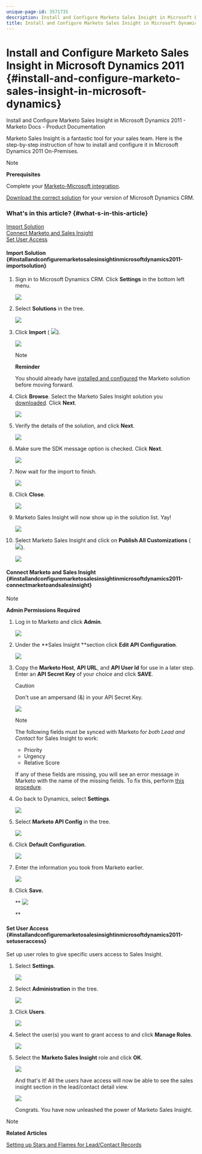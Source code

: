 ```yaml
---
unique-page-id: 3571735
description: Install and Configure Marketo Sales Insight in Microsoft Dynamics 2011 - Marketo Docs - Product Documentation
title: Install and Configure Marketo Sales Insight in Microsoft Dynamics 2011
---
```


# Install and Configure Marketo Sales Insight in Microsoft Dynamics 2011 {#install-and-configure-marketo-sales-insight-in-microsoft-dynamics}

Install and Configure Marketo Sales Insight in Microsoft Dynamics 2011 - Marketo Docs - Product Documentation

Marketo Sales Insight is a fantastic tool for your sales team. Here is the step-by-step instruction of how to install and configure it in Microsoft Dynamics 2011 On-Premises.

>[!NOTE]
>
>**Prerequisites**
>
>Complete your [Marketo-Microsoft integration](http://docs.marketo.com/x/DoA2).
>
>[Download the correct solution](http://docs.marketo.com/x/LoJo) for your version of Microsoft Dynamics CRM.

### What's in this article? {#what-s-in-this-article}

[Import Solution](#installandconfiguremarketosalesinsightinmicrosoftdynamics2011-importsolution)  
[Connect Marketo and Sales Insight](#installandconfiguremarketosalesinsightinmicrosoftdynamics2011-connectmarketoandsalesinsight)  
[Set User Access](#installandconfiguremarketosalesinsightinmicrosoftdynamics2011-setuseraccess)

#### Import Solution {#installandconfiguremarketosalesinsightinmicrosoftdynamics2011-importsolution}

1. Sign in to Microsoft Dynamics CRM. Click **Settings** in the bottom left menu.

   ![](assets/image2015-5-4-10-3a39-3a44.png)

1. Select **Solutions** in the tree.

   ![](assets/image2015-5-4-10-3a41-3a56.png)

1. Click **Import** ( ![](assets/image2015-5-4-10-3a45-3a44.png)).

   ![](assets/image2015-5-4-10-3a42-3a38.png)

   >[!NOTE]
   >
   >**Reminder**
   >
   >
   >You should already have [installed and configured](install-and-configure-marketo-sales-insight-in-microsoft-dynamics-2011.md) the Marketo solution before moving forward.

1. Click **Browse**. Select the Marketo Sales Insight solution you [downloaded](download-the-marketo-sales-insight-solution-for-microsoft-dynamics.md). Click **Next**.

   ![](assets/image2015-5-4-10-3a55-3a15.png)

1. Verify the details of the solution, and click **Next**.

   ![](assets/image2015-5-4-10-3a57-3a31.png)

1. Make sure the SDK message option is checked. Click **Next**.

   ![](assets/image2015-5-4-11-3a43-3a37.png)

1. Now wait for the import to finish.

   ![](assets/image2015-5-4-11-3a0-3a58.png)

1. Click **Close**.

   ![](assets/crmhand.png)

1. Marketo Sales Insight will now show up in the solution list. Yay!

   ![](assets/image2015-5-4-11-3a2-3a37.png)

1. Select Marketo Sales Insight and click on **Publish All Customizations** ( ![](assets/image2015-5-4-11-3a7-3a8.png)).

   ![](assets/image2015-5-4-11-3a8-3a27.png)

#### Connect Marketo and Sales Insight  {#installandconfiguremarketosalesinsightinmicrosoftdynamics2011-connectmarketoandsalesinsight}

>[!NOTE]
>
>**Admin Permissions Required**

1. Log in to Marketo and click **Admin**.

   ![](assets/image2014-12-12-9-3a6-3a50.png)

1. Under the **Sales Insight **section click **Edit API Configuration**.

   ![](assets/image2014-12-12-9-3a7-3a0.png)

1. Copy the **Marketo Host**, **API URL**, and **API User Id** for use in a later step. Enter an **API Secret Key** of your choice and click **SAVE**.

   >[!CAUTION]
   >
   >Don't use an ampersand (&) in your API Secret Key.

   ![](assets/image2015-5-4-11-3a16-3a3.png)

   >[!NOTE]
   >
   >The following fields must be synced with Marketo for *both Lead and Contact* for Sales Insight to work:
   >
   >    
   >    
   >    * Priority 
   >    * Urgency
   >    * Relative Score
   >    
   >    
   >If any of these fields are missing, you will see an error message in Marketo with the name of the missing fields. To fix this, perform [this procedure](../../../../../welcome-to-marketo-docs/product-docs/marketo-sales-insight/msi-for-microsoft-dynamics/setting-up-and-using/required-fields-for-syncing-marketo-with-dynamics.md).

1. Go back to Dynamics, select **Settings**.

   ![](assets/image2015-5-4-10-3a39-3a44.png)

1. Select **Marketo API Config** in the tree.

   ![](assets/image2015-5-4-11-3a22-3a41.png)

1. Click **Default Configuration**.

   ![](assets/image2015-5-4-11-3a26-3a10.png)

1. Enter the information you took from Marketo earlier.

   ![](assets/image2015-5-4-11-3a27-3a16.png)

1. Click **Save.**

   ** ![](assets/image2015-5-4-11-3a28-3a13.png)

   **

####  Set User Access {#installandconfiguremarketosalesinsightinmicrosoftdynamics2011-setuseraccess}

Set up user roles to give specific users access to Sales Insight.

1. Select **Settings**.

   ![](assets/image2015-5-4-11-3a30-3a54.png)

1. Select **Administration** in the tree.

   ![](assets/image2015-5-4-11-3a31-3a39.png)

1. Click **Users**.

   ![](assets/image2015-5-4-11-3a32-3a25.png)

1. Select the user(s) you want to grant access to and click **Manage Roles**.

   ![](assets/image2015-5-4-11-3a35-3a8.png)

1. Select the **Marketo Sales Insight** role and click **OK**.

   ![](assets/image2015-5-4-11-3a36-3a59.png)

   And that's it! All the users have access will now be able to see the sales insight section in the lead/contact detail view.

   ![](assets/image2015-5-4-11-3a39-3a23.png)

   Congrats. You have now unleashed the power of Marketo Sales Insight.

>[!NOTE]
>
>**Related Articles**
>
>[Setting up Stars and Flames for Lead/Contact Records](http://docs.marketo.com/x/BICMAg)

